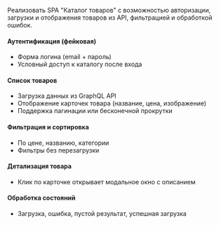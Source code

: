  Реализовать SPA "Каталог товаров" с возможностью авторизации, загрузки и отображения товаров из API, фильтрацией и обработкой ошибок.

#### Аутентификация (фейковая)
* Форма логина (email + пароль)
* Условный доступ к каталогу после входа

#### Список товаров
* Загрузка данных из GraphQL API
* Отображение карточек товара (название, цена, изображение)
* Поддержка пагинации или бесконечной прокрутки

#### Фильтрация и сортировка
* По цене, названию, категории
* Фильтры без перезагрузки

#### Детализация товара
* Клик по карточке открывает модальное окно с описанием

#### Обработка состояний
* Загрузка, ошибка, пустой результат, успешная загрузка
